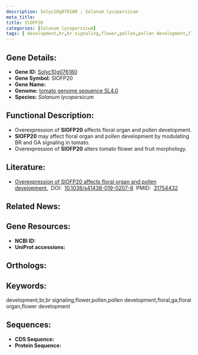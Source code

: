 ```yaml
---
description: Solyc10g076180 ; Solanum lycopersicum
meta_title:
title: SlOFP20
categories: [Solanum lycopersicum]
tags: [ development,br,br signaling,flower,pollen,pollen development,floral,ga,floral organ,flower development ]
---
```


## Gene Details:
- **Gene ID:**	[Solyc10g076180]()
- **Gene Symbol:** SlOFP20
- **Gene Name:** 
- **Genome:** [tomato genome sequence SL4.0]()
- **Species:** *Solanum lycopersicum*

## Functional Description:
   - Overexpression of **SlOFP20** affects floral organ and pollen development.
   - **SlOFP20** may affect floral organ and pollen development by modulating BR and GA signaling in tomato.
   - Overexpression of **SlOFP20** alters tomato flower and fruit morphology.

## Literature:
   - [Overexpression of SlOFP20 affects floral organ and pollen development.]( https://academic.oup.com/hr/article/doi/10.1038/s41438-019-0207-6/6437816?login=true)&nbsp;&nbsp;DOI:&nbsp;&nbsp;[10.1038/s41438-019-0207-6](https://academic.oup.com/hr/article/doi/10.1038/s41438-019-0207-6/6437816?login=true)&nbsp;&nbsp;PMID:&nbsp;&nbsp;[31754432](https://pubmed.ncbi.nlm.nih.gov/31754432/)

## Related News:

## Gene Resources:
- **NCBI ID:** [](https://www.ncbi.nlm.nih.gov/gene/?term=)
- **UniProt accessions:** [](https://www.uniprot.org/uniprotkb//entry)

## Orthologs:

## Keywords:
development,br,br signaling,flower,pollen,pollen development,floral,ga,floral organ,flower development

## Sequences:
- **CDS Sequence:**
- **Protein Sequence:**
